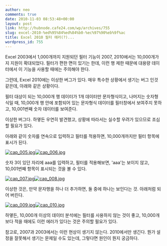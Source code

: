 ```yaml
---
author: neo
comments: true
date: 2010-11-03 08:53:48+00:00
layout: post
link: http://hubnode.cafe24.com/wp/archives/755
slug: excel-2010-%ed%95%84%ed%84%b0-%ec%97%90%eb%9f%ac
title: Excel 2010 필터 에러(?)...
wordpress_id: 755
---
```


Excel 2003에서 1,000개까지 지원되던 필터 기능이 2007, 2010에서는 10,000개가지 지원이 확대되었다.
필터가 편한 면이 있기는 한데, 이런 행 제한 때문에 대용량 데이터에서 이 기능을 사용할 때에는 주의해야 한다.

그런데, Excel 2010에는 이상한 버그가 있다. 매우 특수한 상황에서 생기는 버그 인것 같은데, 아래와 같은 상황이다.

<!-- more -->

필터 대상이 되는 10,000개 행 데이터가 1개 데이터만 문자형식이고, 나머지는 숫자형식일 때, 10,000개 행 안에 포함되어 있는 문자형식 데이터를 필터창에서 보여주지 못하고, 10,001번째 숫자 데이터를 보여준다.

이상한 버그다. 하옇든 우연히 발견했고, 상황에 따라서는 실수할 우려가 있으므로 조심할 필요가 있다.

아래와 같이 숫자를 연속으로 입력하고 필터를 적용하면, 10,000개까지만 필터 항목에 표시가 된다.

[![cap_005.jpg](http://lh6.ggpht.com/_F9iY7Q3PUXc/TNEtVHvwPXI/AAAAAAAABX8/KYvose71tio/s288/cap_005.jpg)](http://lh6.ggpht.com/_F9iY7Q3PUXc/TNEtVHvwPXI/AAAAAAAABX8/KYvose71tio/cap_005.jpg?imgmax=800)[![cap_006.jpg](http://lh5.ggpht.com/_F9iY7Q3PUXc/TNEtVfdmD7I/AAAAAAAABX4/uI6MJ0d3aeM/s288/cap_006.jpg)](http://lh5.ggpht.com/_F9iY7Q3PUXc/TNEtVfdmD7I/AAAAAAAABX4/uI6MJ0d3aeM/cap_006.jpg?imgmax=800)

숫자 3이 있던 자리에 aaa를 입력하고, 필터를 적용해보면, 'aaa'는 보이지 않고, 10,001번째 항목이 표시되는 것을 볼 수 있다.

[![cap_007.jpg](http://lh6.ggpht.com/_F9iY7Q3PUXc/TNEtVY73ZLI/AAAAAAAABX0/hc-yg0pMTX4/s288/cap_007.jpg)](http://lh6.ggpht.com/_F9iY7Q3PUXc/TNEtVY73ZLI/AAAAAAAABX0/hc-yg0pMTX4/cap_007.jpg?imgmax=800)[![cap_008.jpg](http://lh6.ggpht.com/_F9iY7Q3PUXc/TNEtUxC93tI/AAAAAAAABXw/ef05MNvyeXI/s288/cap_008.jpg)](http://lh6.ggpht.com/_F9iY7Q3PUXc/TNEtUxC93tI/AAAAAAAABXw/ef05MNvyeXI/cap_008.jpg?imgmax=800)

이상한 것은, 만약 문자행을 하나 더 추가하면, 둘 중에 하나는 보인다는 것. 아래처럼 되어 버린다.

[![cap_009.jpg](http://lh6.ggpht.com/_F9iY7Q3PUXc/TNEvX9S1YVI/AAAAAAAABYE/l-BtIeXRzAg/s288/cap_009.jpg)](http://lh6.ggpht.com/_F9iY7Q3PUXc/TNEvX9S1YVI/AAAAAAAABYE/l-BtIeXRzAg/cap_009.jpg?imgmax=800)[![cap_010.jpg](http://lh6.ggpht.com/_F9iY7Q3PUXc/TNEvXuEGj7I/AAAAAAAABYA/o7jiWRLXuho/s288/cap_010.jpg)](http://lh6.ggpht.com/_F9iY7Q3PUXc/TNEvXuEGj7I/AAAAAAAABYA/o7jiWRLXuho/cap_010.jpg?imgmax=800)

하옇든, 10,000개 이상의 데이터 분석에는 필터를 사용하지 않는 것이 좋고, 10,000개보다 적을 때에도 이런 에러가 있다는 것은 주의할 필요가 있다.

참고로, 2007과 2003에서는 이런 현상이 생기지 않는다. 2010에서만 생긴다.
뭔가 설정을 잘못해서 생기는 문제일 수도 있는데, 그렇다면 원인이 뭔지 궁금하다.
